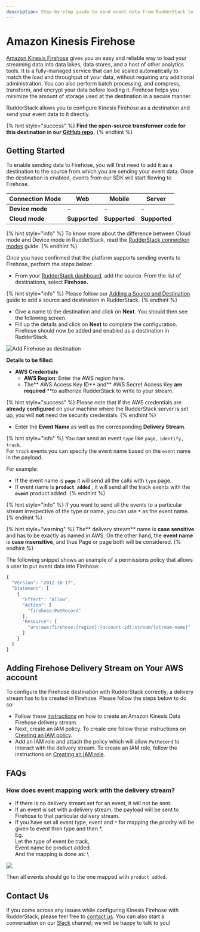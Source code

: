 ```yaml
---
description: Step-by-step guide to send event data from RudderStack to Kinesis Firehose.
---
```


# Amazon Kinesis Firehose

[Amazon Kinesis Firehose](https://aws.amazon.com/kinesis/data-firehose/) gives you an easy and reliable way to load your streaming data into data lakes, data stores, and a host of other analytics tools. It is a fully-managed service that can be scaled automatically to match the load and throughput of your data, without requiring any additional administration. You can also perform batch processing, and compress, transform, and encrypt your data before loading it. Firehose helps you minimize the amount of storage used at the destination in a secure manner.

RudderStack allows you to configure Kinesis Firehose as a destination and send your event data to it directly.

{% hint style="success" %}
**Find the open-source transformer code for this destination in our **[**GitHub repo**](https://github.com/rudderlabs/rudder-transformer/tree/master/v0/destinations/firehose)**.**
{% endhint %}

## Getting Started

To enable sending data to Firehose, you will first need to add it as a destination to the source from which you are sending your event data. Once the destination is enabled, events from our SDK will start flowing to Firehose.

| **Connection Mode** | **Web**       | **Mobile**    | **Server**    |
| ------------------- | ------------- | ------------- | ------------- |
| **Device mode**     | -             | -             | -             |
| **Cloud mode**      | **Supported** | **Supported** | **Supported** |

{% hint style="info" %}
 To know more about the difference between Cloud mode and Device mode in RudderStack, read the [RudderStack connection modes](https://docs.rudderstack.com/get-started/rudderstack-connection-modes) guide.
{% endhint %}

Once you have confirmed that the platform supports sending events to Firehose, perform the steps below:

* From your [RudderStack dashboard](https://app.rudderlabs.com), add the source. From the list of destinations, select **Firehose.**

{% hint style="info" %}
Please follow our [Adding a Source and Destination](https://docs.rudderstack.com/getting-started/adding-source-and-destination-rudderstack) guide to add a source and destination in RudderStack.
{% endhint %}

* Give a name to the destination and click on **Next**. You should then see the following screen.
* Fill up the details and click on **Next** to complete the configuration. Firehose should now be added and enabled as a destination in RudderStack.

![Add Firehose as destination](<../../.gitbook/assets/image (88) (1).png>)

**Details to be filled:**

* **AWS Credentials**
  * **AWS Region**: Enter the AWS region here.
  * The** AWS Access Key ID** and** AWS Secret Access Key **are required** **to authorize RudderStack to write to your stream.

{% hint style="success" %}
Please note that if the AWS credentials are **already configured** on your machine where the RudderStack server is set up, you will **not** need the security credentials.
{% endhint %}

* Enter the **Event Name** as well as the corresponding **Delivery Stream**.

{% hint style="info" %}
You can send an event `type` like `page,` `identify,` `track`. \
For `track` events you can specify the event name based on the `event` name in the payload.

For example:

* If the event name is **`page`** it will send all the calls with `type` page.
* If event name is  **`product added`** , it will send all the track events with the **`event`** product added.
{% endhint %}

{% hint style="info" %}
If you want to send all the events to a particular stream irrespective of the type or name, you can use **`*`** as the event name.
{% endhint %}

{% hint style="warning" %}
The** delivery stream** name is **case sensitive** and has to be exactly as named in AWS. On the other hand, the **event name** is **case insensitive**, and thus Page or page both will be considered.
{% endhint %}



The following snippet shows an example of a permissions policy that allows a user to put event data into Firehose:

```javascript
{
  "Version": "2012-10-17",
  "Statement": [
    {
      "Effect": "Allow",
      "Action": [
        "firehose:PutRecord"
      ],
      "Resource": [
        "arn:aws:firehose:{region}:{account-id}:stream/{stream-name}"
      ]
    }
  ]
}
```

## Adding Firehose Delivery Stream on Your AWS account

To configure the Firehose destination with RudderStack correctly, a delivery stream has to be created in Firehose. Please follow the steps below to do so:

* Follow these [instructions](http://docs.aws.amazon.com/firehose/latest/dev/basic-create.html) on how to create an Amazon Kinesis Data Firehose delivery stream.
* Next, create an IAM policy. To create one follow these instructions on [Creating an IAM policy](http://docs.aws.amazon.com/IAM/latest/UserGuide/access_policies_create.html).
* Add an IAM role and attach the policy which will allow `PutRecord` to interact with the delivery stream. To create an IAM role, follow the instructions on [Creating an IAM role](http://docs.aws.amazon.com/IAM/latest/UserGuide/id_roles_create_for-user.html#roles-creatingrole-user-console).

## FAQs

### How does event mapping work with the delivery stream?

* If there is no delivery stream set for an event, it will not be sent.
* If an event is set with a delivery stream, the payload will be sent to Firehose to that particular delivery stream.
* If you have set all event type, event and `*` for mapping the priority will be given to event  then type and then \*.\
  Eg.\
  Let the type of event be track,\
  Event name be product added.\
  And the mapping is done as: \


![](../../.gitbook/assets/screenshot-2020-07-14-at-10.37.02-pm.png)

Then all events should go to the one mapped with `product added`.

##  Contact Us

If you come across any issues while configuring Kinesis Firehose with RudderStack, please feel free to [contact us](mailto:%20docs@rudderstack.com). You can also start a conversation on our [Slack](https://resources.rudderstack.com/join-rudderstack-slack) channel; we will be happy to talk to you!
